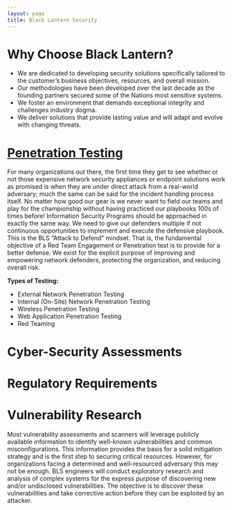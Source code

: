 ```yaml
---
layout: page
title: Black Lantern Security
---
```


# Why Choose Black Lantern?

* We are dedicated to developing security solutions specifically tailored to the customer’s business objectives, resources, and overall mission.
* Our methodologies have been developed over the last decade as the founding partners secured some of the Nations most sensitive systems.
* We foster an environment that demands exceptional integrity and challenges industry dogma.
* We deliver solutions that provide lasting value and will adapt and evolve with changing threats.


# <a name="PenetrationTesting"></a>[Penetration Testing](/pentesting)

For many organizations out there, the first time they get to see whether or not those expensive network security appliances or endpoint solutions work as promised is when they are under direct attack from a real-world adversary; much the same can be said for the incident handling process itself. No matter how good our gear is we never want to field our teams and play for the championship without having practiced our playbooks 100s of times before! Information Security Programs should be approached in exactly the same way. We need to give our defenders multiple if not continuous opportunities to implement and execute the defensive playbook. This is the BLS “Attack to Defend” mindset. That is, the fundamental objective of a Red Team Engagement or Penetration test is to provide for a better defense. We exist for the explicit purpose of improving and empowering network defenders, protecting the organization, and reducing overall risk.

**Types of Testing:**

* External Network Penetration Testing
* Internal (On-Site) Network Penetration Testing
* Wireless Penetration Testing
* Web Application Penetration Testing
* Red Teaming

# <a name="CyberSecurityAssessment"></a>Cyber-Security Assessments

# <a name="RegulatoryRequirements"></a>Regulatory Requirements

# <a name="VulnerabilityResearch"></a>Vulnerability Research

Most vulnerability assessments and scanners will leverage publicly available information to identify well-known vulnerabilities and common misconfigurations.  This information provides the basis for a solid mitigation strategy and is the first step to securing critical resources.  However, for organizations facing a determined and well-resourced adversary this may not be enough.  BLS engineers will conduct exploratory research and analysis of complex systems for the express purpose of discovering new and/or undisclosed vulnerabilities.  The objective is to discover these vulnerabilities and take corrective action before they can be exploited by an attacker.